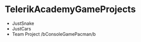 TelerikAcademyGameProjects
==========================

  * JustSnake
  * JustCars
  * Team Project /bConsoleGamePacman/b
